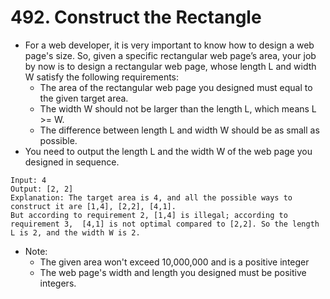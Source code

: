 # 492. Construct the Rectangle
* For a web developer, it is very important to know how to design a web page's size. So, given a specific rectangular web page’s area, your job by now is to design a rectangular web page, whose length L and width W satisfy the following requirements:
    * The area of the rectangular web page you designed must equal to the given target area.
    * The width W should not be larger than the length L, which means L >= W.
    * The difference between length L and width W should be as small as possible.
* You need to output the length L and the width W of the web page you designed in sequence.
```text
Input: 4
Output: [2, 2]
Explanation: The target area is 4, and all the possible ways to construct it are [1,4], [2,2], [4,1]. 
But according to requirement 2, [1,4] is illegal; according to requirement 3,  [4,1] is not optimal compared to [2,2]. So the length L is 2, and the width W is 2.
```
* Note:
    * The given area won't exceed 10,000,000 and is a positive integer
    * The web page's width and length you designed must be positive integers.